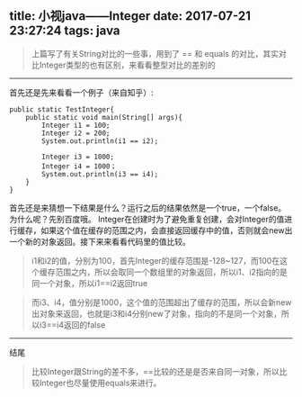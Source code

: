 title: 小视java——Integer
date: 2017-07-21 23:27:24
tags: java
---
> 上篇写了有关String对比的一些事，用到了 == 和 equals 的对比，其实对比Integer类型的也有区别，来看看整型对比的差别的<!--more-->

---
首先还是先来看看一个例子（来自知乎）:
```
public static TestInteger{
	public static void main(String[] args){
		Integer i1 = 100;
		Integer i2 = 200;
		System.out.println(i1 == i2);

		Integer i3 = 1000;
		Integer i4 = 1000；
		System.out.println(i3 == i4);
	}
}
```
首先还是来猜想一下结果是什么？运行之后的结果依然是一个true，一个false。为什么呢？先别百度哦。
Integer在创建时为了避免重复创建，会对Integer的值进行缓存，如果这个值在缓存的范围之内，会直接返回缓存中的值，否则就会new出一个新的对象返回。接下来来看看代码里的值比较。
> i1和i2的值，分别为100，首先Integer的缓存范围是-128~127，而100在这个缓存范围之内，所以会取同一个数组里的对象返回，所以i1、i2指向的是同一个对象，所以i1==i2返回true

> 而i3、i4，值分别是1000，这个值的范围超出了缓存的范围，所以会新new出对象来返回，也就是i3和i4分别new了对象，指向的不是同一个对象，所以i3==i4返回的false

---
结尾
> 比较Integer跟String的差不多，==比较的还是是否来自同一对象，所以比较Integer也尽量使用equals来进行。
